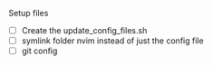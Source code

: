 Setup files
- [ ] Create the update_config_files.sh
- [ ] symlink folder nvim instead of just the config file
- [ ] git config
